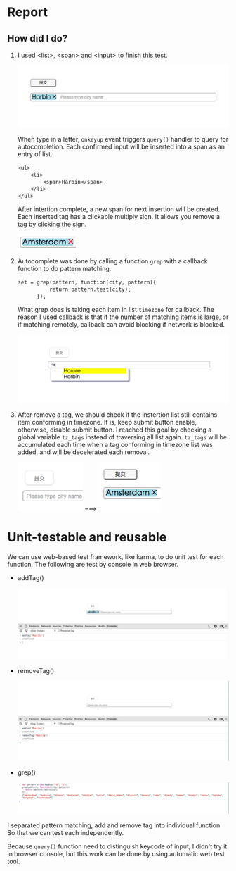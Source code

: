 # Report

## How did I do?
1. I used \<list>, \<span> and \<input> to finish this test.

	![](1.png)

	When type in a letter, `onkeyup` event triggers `query()` handler to query for autocompletion. Each confirmed input will be inserted into a span as an entry of list.
	
	```
	<ul>
		<li>
			<span>Harbin</span>
		</li>
	</ul>
	```
	After intertion complete, a new span for next insertion will be created.	
	Each inserted tag has a clickable multiply sign. It allows you remove a tag by clicking the sign.

	![](3.png)
	
2. Autocomplete was done by calling a function `grep` with a callback function to do pattern matching.
	```
	set = grep(pattern, function(city, pattern){ 
		  	  return pattern.test(city);
		  });
	```
	What grep does is taking each item in list `timezone` for callback. The reason I used callback is that if the number of matching items is large, or if matching remotely, callback can avoid blocking if network is blocked.

	![](2.png)
	 	
3. After remove a tag, we should check if the instertion list still contains item conforming in timezone. If is, keep submit button enable, otherwise, disable submit button. I reached this goal by checking a global variable `tz_tags` instead of traversing all list again. `tz_tags` will be accumulated each time when a tag conforming in timezone list was added, and will be decelerated each removal.

	![](4.png)  ===>  ![](5.png)



# Unit-testable and reusable
We can use web-based test framework, like karma, to do unit test for each function. The following are test by console in web browser.

* addTag()

	![](t1.png)

* removeTag()

	![](t2.png)

* grep()

	![](t3.png)

I separated pattern matching, add and remove tag into individual function. So that we can test each independently.

Because `query()` function need to distinguish keycode of input, I didn't try it in browser console, but this work can be done by using automatic web test tool.